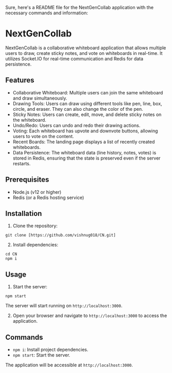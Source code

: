 Sure, here's a README file for the NextGenCollab application with the necessary commands and information:

# NextGenCollab

NextGenCollab is a collaborative whiteboard application that allows multiple users to draw, create sticky notes, and vote on whiteboards in real-time. It utilizes Socket.IO for real-time communication and Redis for data persistence.

## Features

- Collaborative Whiteboard: Multiple users can join the same whiteboard and draw simultaneously.
- Drawing Tools: Users can draw using different tools like pen, line, box, circle, and eraser. They can also change the color of the pen.
- Sticky Notes: Users can create, edit, move, and delete sticky notes on the whiteboard.
- Undo/Redo: Users can undo and redo their drawing actions.
- Voting: Each whiteboard has upvote and downvote buttons, allowing users to vote on the content.
- Recent Boards: The landing page displays a list of recently created whiteboards.
- Data Persistence: The whiteboard data (line history, notes, votes) is stored in Redis, ensuring that the state is preserved even if the server restarts.

## Prerequisites

- Node.js (v12 or higher)
- Redis (or a Redis hosting service)

## Installation

1. Clone the repository:

```
git clone [https://github.com/vishnug018/CN.git]
```

2. Install dependencies:

```
cd CN
npm i
```

## Usage

1. Start the server:

```
npm start
```

The server will start running on `http://localhost:3000`.

2. Open your browser and navigate to `http://localhost:3000` to access the application.

## Commands

- `npm i`: Install project dependencies.
- `npm start`: Start the server.

The application will be accessible at `http://localhost:3000`.

